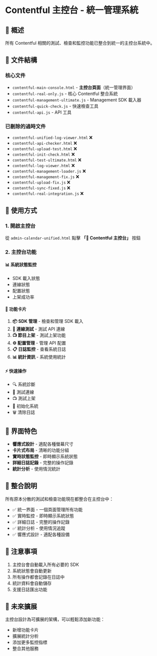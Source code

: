 # Contentful 主控台 - 統一管理系統

## 🚀 概述

所有 Contentful 相關的測試、檢查和監控功能已整合到統一的主控台系統中。

## 📁 文件結構

### 核心文件
- `contentful-main-console.html` - **主控台頁面**（統一管理界面）
- `contentful-real-only.js` - 核心 Contentful 整合系統
- `contentful-management-ultimate.js` - Management SDK 載入器
- `contentful-quick-check.js` - 快速檢查工具
- `contentful-api.js` - API 工具

### 已刪除的過時文件
- `contentful-unified-log-viewer.html` ❌
- `contentful-api-checker.html` ❌
- `contentful-upload-test.html` ❌
- `contentful-init-check.html` ❌
- `contentful-test-ultimate.html` ❌
- `contentful-log-viewer.html` ❌
- `contentful-management-loader.js` ❌
- `contentful-management-fix.js` ❌
- `contentful-upload-fix.js` ❌
- `contentful-sync-fixed.js` ❌
- `contentful-real-integration.js` ❌

## 🎯 使用方式

### 1. 開啟主控台
從 `admin-calendar-unified.html` 點擊 **「🚀 Contentful 主控台」** 按鈕

### 2. 主控台功能

#### 📊 系統狀態監控
- SDK 載入狀態
- 連線狀態
- 配置狀態
- 上架成功率

#### 🔧 功能卡片
1. **📦 SDK 管理** - 檢查和管理 SDK 載入
2. **🔗 連線測試** - 測試 API 連線
3. **📺 節目上架** - 測試上架功能
4. **⚙️ 配置管理** - 管理 API 配置
5. **📋 日誌監控** - 查看系統日誌
6. **📊 統計資訊** - 系統使用統計

#### ⚡ 快速操作
- 🔍 系統診斷
- 🔗 測試連線
- 📺 測試上架
- 🔧 初始化系統
- 🗑️ 清除日誌

## 🎨 界面特色

- **響應式設計** - 適配各種螢幕尺寸
- **卡片式布局** - 清晰的功能分組
- **實時狀態監控** - 即時顯示系統狀態
- **詳細日誌記錄** - 完整的操作記錄
- **統計分析** - 使用情況統計

## 🔄 整合說明

所有原本分散的測試和檢查功能現在都整合在主控台中：

- ✅ 統一界面 - 一個頁面管理所有功能
- ✅ 實時監控 - 即時顯示系統狀態
- ✅ 詳細日誌 - 完整的操作記錄
- ✅ 統計分析 - 使用情況追蹤
- ✅ 響應式設計 - 適配各種設備

## 📝 注意事項

1. 主控台會自動載入所有必要的 SDK
2. 系統狀態會自動更新
3. 所有操作都會記錄在日誌中
4. 統計資料會自動儲存
5. 支援日誌匯出功能

## 🚀 未來擴展

主控台設計為可擴展的架構，可以輕鬆添加新功能：

- 新增功能卡片
- 擴展統計分析
- 添加更多監控指標
- 整合其他服務
